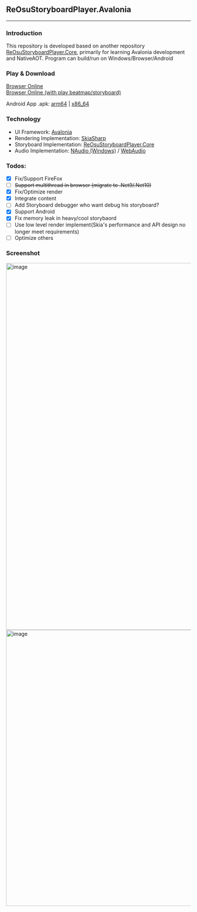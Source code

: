 ## ReOsuStoryboardPlayer.Avalonia
---------------
### Introduction
This repository is developed based on another repository [ReOsuStoryboardPlayer.Core](https://github.com/MikiraSora/ReOsuStoryboardPlayer/tree/master/ReOsuStoryboardPlayer.Core), primarily for learning Avalonia development and NativeAOT.
Program can build/run on Windows/Browser/Android

### Play & Download
[Browser Online](https://mikirasora.github.io/ReOsuStoryboardPlayer.Avalonia/)</br>
[Browser Online (with play beatmap/storyboard)](https://mikirasora.github.io/ReOsuStoryboardPlayer.Avalonia?loadBeatmapSetId=548679)

Android App .apk: [arm64](https://mikirasora.github.io/ReOsuStoryboardPlayer.Avalonia/downloads/android_arm64.apk) | [x86_64](https://mikirasora.github.io/ReOsuStoryboardPlayer.Avalonia/downloads/android_x64.apk)

### Technology

* UI Framework: [Avalonia](https://github.com/AvaloniaUI/Avalonia)
* Rendering Implementation: [SkiaSharp](https://github.com/mono/SkiaSharp)
* Storyboard Implementation: [ReOsuStoryboardPlayer.Core](https://github.com/MikiraSora/ReOsuStoryboardPlayer/tree/master/ReOsuStoryboardPlayer.Core)
* Audio Implementation: [NAudio (Windows)](https://github.com/naudio/NAudio) / [WebAudio](https://developer.mozilla.org/zh-CN/docs/Web/API/Web_Audio_API)

### Todos:

- [x] Fix/Support FireFox
- [ ] ~~Support multithread in browser (migrate to .Net9/.Net10)~~
- [x] Fix/Optimize render
- [x] Integrate content
- [ ] Add Storyboard debugger who want debug his storyboard?
- [x] Support Android
- [x] Fix memory leak in heavy/cool storybaord
- [ ] Use low level render implement(Skia's performance and API design no longer meet requirements)
- [ ] Optimize others

### Screenshot
<img width="1915" height="1001" alt="image" src="https://github.com/user-attachments/assets/59d5471d-2586-4f1f-8441-49cab3e95ec1" />
<img width="1440" height="753" alt="image" src="https://github.com/user-attachments/assets/a75e5bec-b413-4ad6-87f8-f2489a438c58" />

